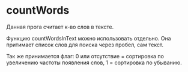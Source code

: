 # countWords
Данная прога считает к-во слов в тексте.

Функцию countWordsInText можно использовать отдельно.
Она притимает список слов для поиска через пробел, сам текст.<p>
Так же принимается флаг: 0 или отсутствие = сортировка по увеличению частоты появления слов, 1 = сортировка по убыванию.
